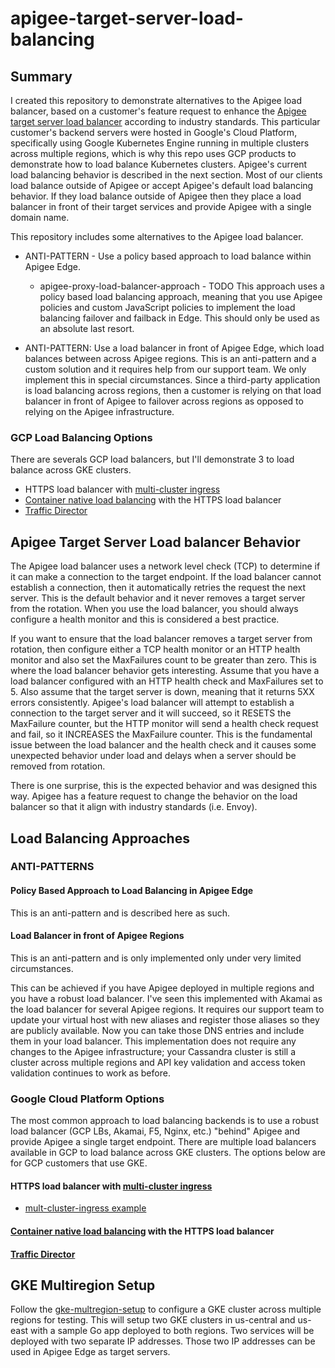# apigee-target-server-load-balancing

## Summary
I created this repository to demonstrate alternatives to the Apigee load balancer, based on a customer's feature request to enhance the [Apigee target server load balancer](https://docs.apigee.com/api-platform/deploy/load-balancing-across-backend-servers) according to industry standards. This particular customer's backend servers were hosted in Google's Cloud Platform, specifically using Google Kubernetes Engine running in multiple clusters across multiple regions, which is why this repo uses GCP products to demonstrate how to load balance Kubernetes clusters.  Apigee's current load balancing behavior is described in the next section. Most of our clients load balance outside of Apigee or accept Apigee's default load balancing behavior. If they load balance outside of Apigee then they place a load balancer in front of their target services and provide Apigee with a single domain name.  

This repository includes some alternatives to the Apigee load balancer.  
* ANTI-PATTERN - Use a policy based approach to load balance within Apigee Edge.
  *  apigee-proxy-load-balancer-approach - TODO
  This approach uses a policy based load balancing approach, meaning that you use Apigee policies and custom JavaScript policies to implement the load balancing failover and failback in Edge.  This should only be used as an absolute last resort.

* ANTI-PATTERN: Use a load balancer in front of Apigee Edge, which load balances between across Apigee regions.
  This is an anti-pattern and a custom solution and it requires help from our support team.  We only implement this in special circumstances.  Since a third-party application is load balancing across regions, then a customer is relying on that load balancer in front of Apigee to failover across regions as opposed to relying on the Apigee infrastructure.

### GCP Load Balancing Options
There are severals GCP load balancers, but I'll demonstrate 3 to load balance across GKE clusters.
* HTTPS load balancer with [multi-cluster ingress](https://cloud.google.com/kubernetes-engine/docs/how-to/multi-cluster-ingress)
* [Container native load balancing](https://cloud.google.com/kubernetes-engine/docs/how-to/container-native-load-balancing) with the HTTPS load balancer
* [Traffic Director](https://cloud.google.com/traffic-director/docs/set-up-gke-pods)


## Apigee Target Server Load balancer Behavior
The Apigee load balancer uses a network level check (TCP) to determine if it can make a connection to the target endpoint. If the load balancer cannot establish a connection, then it automatically retries the request the next server.  This is the default behavior and it never removes a target server from the rotation.  When you use the load balancer, you should always configure a health monitor and this is considered a best practice.

If you want to ensure that the load balancer removes a target server from rotation, then configure either a TCP health monitor or an HTTP health monitor and also set the MaxFailures count to be greater than zero.  This is where the load balancer behavior gets interesting.  Assume that you have a load balancer configured with an HTTP health check and MaxFailures set to 5.  Also assume that the target server is down, meaning that it returns 5XX errors consistently.  Apigee's load balancer will attempt to establish a connection to the target server and it will succeed, so it RESETS the MaxFailure counter, but the HTTP monitor will send a health check request and fail, so it INCREASES the MaxFailure counter.  This is the fundamental issue between the load balancer and the health check and it causes some unexpected behavior under load and delays when a server should be removed from rotation.  

There is one surprise, this is the expected behavior and was designed this way.  Apigee has a feature request to change the behavior on the load balancer so that it align with industry standards (i.e. Envoy).

## Load Balancing Approaches
### ANTI-PATTERNS
#### Policy Based Approach to Load Balancing in Apigee Edge
This is an anti-pattern and is described here as such.

#### Load Balancer in front of Apigee Regions
This is an anti-pattern and is only implemented only under very limited circumstances.  

This can be achieved if you have Apigee deployed in multiple regions and you have a robust load balancer.  I've seen this implemented with Akamai as the load balancer for several Apigee regions.  It requires our support team to update your virtual host with new aliases and register those aliases so they are publicly available.  Now you can take those DNS entries and include them in your load balancer.  This implementation does not require any changes to the Apigee infrastructure; your Cassandra cluster is still a cluster across multiple regions and API key validation and access token validation continues to work as before.

### Google Cloud Platform Options
The most common approach to load balancing backends is to use a robust load balancer (GCP LBs, Akamai, F5, Nginx, etc.) "behind" Apigee and provide Apigee a single target endpoint.  There are multiple load balancers available in GCP to load balance across GKE clusters.  The options below are for GCP customers that use GKE.

#### HTTPS load balancer with [multi-cluster ingress](https://cloud.google.com/kubernetes-engine/docs/how-to/multi-cluster-ingress)
* [mult-cluster-ingress example](gke-multi-cluster-ingress)

#### [Container native load balancing](https://cloud.google.com/kubernetes-engine/docs/how-to/container-native-load-balancing) with the HTTPS load balancer

#### [Traffic Director](https://cloud.google.com/traffic-director/docs/set-up-gke-pods)


## GKE Multiregion Setup
Follow the [gke-multregion-setup](gke-multiregion-setup) to configure a GKE cluster across multiple regions for testing. This will setup two GKE clusters in us-central and us-east with a sample Go app deployed to both regions. Two services will be deployed with two separate IP addresses.  Those two IP addresses can be used in Apigee Edge as target servers.  
